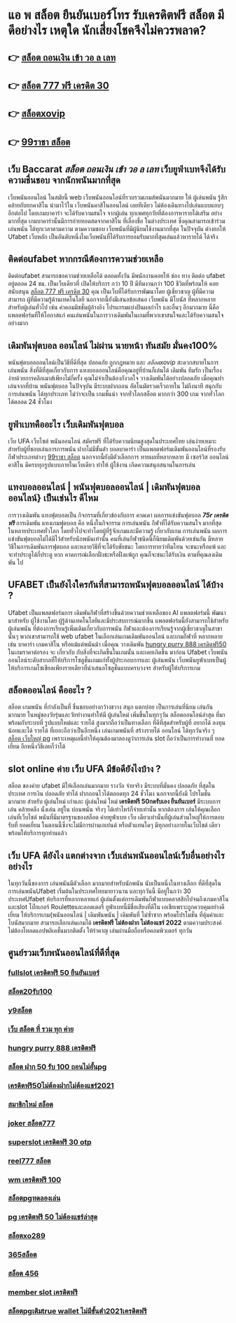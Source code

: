 # แอ พ สล็อต ยืนยันเบอร์โทร รับเครดิตฟรี สล็อต  มีดีอย่างไร เหตุใด  นักเสี่ยงโชคจึงไม่ควรพลาด?

## 👉 [สล็อต ถอนเงิน เข้า วอ ล เลท](https://mabet.net/)
## 👉 [สล็อต 777 ฟรี เครดิต 30](https://bio.link/tisawago)
## 👉 [สล็อตxovip](https://mabet.net/credit-free-50/)
## 👉 [99ราชา สล็อต](https://member.mabet.net/?action=login)

## เว็บ Baccarat  *สล็อต ถอนเงิน เข้า วอ ล เลท* เว็บยูฟ่าเบทจึงได้รับ ความชื่นชอบ จากนักพนันมากที่สุด

เว็บพนันออนไลน์  ในสมัยนี้  web เว็บพนันออนไลน์ที่รวบรวมเกมส์พนันมากมาย  ให้ ผู้เล่นพนัน รู้สึก คล้ายกับยกคาสิโน  นำมาไว้ใน เว็บพนันคาสิโนออนไลน์ เลยทีเดียว ไม่ต้องเดินทางไปเล่นแบบแอบๆ อีกต่อไป โดยเกมบาคาร่า จะได้รับความสนใจ  จากผู้เล่น  ทุกเพศทุกวัยที่ต้องการหารายได้เสริม อย่างมากที่สุด เกมบาคาร่านั้นมีการถ่ายทอดสดจากคาสิโน ที่เลื่องชื่อ ในต่างประเทศ ซึ่งคุณสามารถเข้าร่วมเล่นพนัน ได้ทุกเวลาตามความ ตามความชอบ เว็บพนันที่มีผู้นิยมใช้งานมากที่สุด ในปัจจุบัน ต่างยกให้ Ufabet เว็บหลัก เป็นอันดับหนึ่งในเว็บพนันที่ได้รับการยอมรับมากที่สุดเล่นแล้วหารายได้ ได้จริง 


## ติดต่อufabet หากกรณีต้องการความช่วยเหลือ

ติดต่อufabet สามารถขอความช่วยเหลือได้  ตลอดทั้งวัน มีพนักงานคอยให้  ช่อง ทาง ติดต่อ ufabet อยู่ตลอด 24 ชม. เป็นเว็บเดียวที่  เปิดให้บริการ กว่า 10 ปี มีทีมงานกว่า 100 ชีวิตที่พร้อมให้ คอยสนับสนุน [สล็อต 777 ฟรี เครดิต 30](https://mabet.net/credit-free-50/) คุณ เป็นเว็บที่ได้รับการพัฒนาโดย ผู้เชี่ยวชาญ ผู้ที่มีความสามารถ ผู้ที่มีความรู้ด้านเทคโนโลยี นอกจากนี้ยังมีเสนอข้อเสนอ  เว็บพนัน มีโบนัส  ที่หลากหลายสำหรับผู้เล่นทั่วไป เช่น ค่าคอมมิชชั่นผู้อ้างอิง โปรแกรมแบ่งปันผลกำไร และอื่นๆ อีกมากมาย นี่คือแพลตฟอร์มที่ให้โอกาสแก่ คนเล่นพนันในการวางเดิมพันในเกมที่พวกเขาสนใจและได้รับความสนใจอย่างมาก


##  เดิมพันฟุตบอล ออนไลน์ ไม่ผ่าน นายหน้า  ทันสมัย มั่นคง100%

 พนันฟุตบอลออนไลน์เป็นวิธีที่ดีที่สุด ปลอดภัย ถูกกฎหมาย และ *สล็อตxovip* สะดวกสบายในการ เล่นพนัน สิ่งที่ดีที่สุดเกี่ยวกับการ แทงบอลออนไลน์คือคุณอยู่ที่บ้านก็เล่นได้ เดิมพัน ทีมรัก เป็นเรื่องง่ายด้วยการคลิกเมาส์เพียงไม่กี่ครั้ง คุณไม่จำเป็นต้องกังวลใจ วางเดิมพันได้อย่างปลอดภัย เมื่อคุณทำเล่นจากที่บ้าน พนันฟุตบอล ในปัจจุบัน มีระบบฝากถอน อัตโนมัตรวดเร็วถายใน ไม่ถึงนาที สนุกกับ การเล่นพนัน ได้ทุกประเภท ไม่ว่าจะเป็น  เกมชั้นนำ  จากทั่วโลกสล็อต  มากกว่า 300 เกม จากทั่วโลก ได้ตลอด 24 ชั่วโมง


## ยูฟ่าเบทคืออะไร  เว็บเดิมพันฟุตบอล 

เว็บ UFA  เว็บไซต์   พนันออนไลน์ สมัครฟรี  ที่ได้รับความนิยมสูงสุดในประเทศไทย เล่นง่ายเหมาะสำหรับผู้ที่ชอบเล่นการการพนัน  ฝากไม่มีขั้นต่ํา บอลบาคาร่า  เป็นแพลตฟอร์มเดิมพันออนไลน์ที่รองรับกีฬาประเภทต่างๆ [99ราชา สล็อต](https://mabet.net/register/) นอกจากนี้ยังมีตัวเลือกการ ทายผลที่หลากหลาย มี เซอร์วิส   ออนไลน์ คาสิโน  มีครบทุกรูปแบบภายในเว็บเดียว ทำให้ ผู้ใช้งาน เกิดความสนุกสนานในการเล่น


## แทงบอลออนไลน์ | พนันฟุตบอลออนไลน์ | เดิมพันฟุตบอลออนไลน์} เป็นเช่นไร ดีไหม 

 การวางเดิมพัน  แทงฟุตบอลเป็น กิจกรรมที่เกี่ยวข้องกับการ คาดเดา ผลการแข่งขันฟุตบอล ***75r เครดิตฟรี*** การเดิมพัน แทงเกมฟุตบอล  คือ หนึ่งในกิจกรรม การเล่นพนัน กีฬาที่ได้รับความสนใจ มากที่สุด ในหลายประเทศทั่วโลก โดยทั่วไปจะทำโดยผู้ที่รู้จักเกมและมีความรู้ เกี่ยวกับเกม  การเล่นพนัน ผลการแข่งขันฟุตบอลไม่ได้มีไว้สำหรับนักพนันเท่านั้น คนที่เล่นกีฬาชนิดนี้ก็นิยมเดิมพันด้วยเช่นกัน มีหลายวิธีในการเดิมพันการฟุตบอล และหลายวิธีที่จะได้รับชัยชนะ โดยการทายว่าทีมไทน จะชนะหรือแพ้ และจะทำประตูได้กี่ประตู หาก  คาดการณ์เลือกฝั่งชะหรือฝั่งแพ้ถูก คุณก็จะชนะได้รับเงิน ตามที่คุณลงเดิมพัน ไป

## UFABET เป็นยังไงใครกันที่สามารถพนันฟุตบอลออนไลน์   ได้บ้าง ?

Ufabet เป็นแพลตฟอร์มการ เดิมพันกีฬาที่สร้างขึ้นด้วยความช่วยเหลือของ AI แพลตฟอร์มนี้ พัฒนา มาสำหรับ ผู้ใช้งานโดย ผู้รู้ด้านเทคโนโลยีและมีประสบการณ์มากขึ้น แพลตฟอร์มนี้ยังสามารถใช้สำหรับผู้เล่นพนัน ที่ต้องการเรียนรู้เพิ่มเติมเกี่ยวกับการพนัน กีฬาและต้องการเรียนรู้จากผู้เชี่ยวชาญในสาขานั้นๆ พวกเขาสามารถใช้ web ufabet ในเลือกเล่นเกมเดิมพันออนไลน์ และเกมกีฬาที่ หลากหลายเช่น บาคาร่า เกมคาสิโน หรือแม้แต่พนันม้า เมื่อคุณ วางเดิมพัน [hungry purry 888 เครดิตฟรี50](https://mabet.net/20-free-100/) ในเกมราคาต่อรอง จะ เกี่ยวกับ กับสิ่งที่จะเกิดขึ้นในเกมนั้น และเคยเกิดขึ้น มาก่อน Ufabet   เว็บพนันออนไลน์ระดับสากลที่ให้บริการโซลูชั่นเกมแก่ทั้งผู้ประกอบการและ ผู้เล่นพนัน เว็บพนันยูฟ่าเบทเป็นผู้ให้บริการเกมโซเชียลเพียงรายเดียวที่นำเสนอโซลูชั่นแบบครบวงจร สำหรับผู้ให้บริการเกม 


## สล็อตออนไลน์ คืออะไร ?

สล็อต  เกมพนัน ที่กำลังเป็นที่ ชื่นชอบอย่างกว้างขวาง สนุก   แตกบ่อย  เป็นการเล่นที่นิยม เล่นกันมากมาย ในหมู่ของวัยรุ่นและวัยทำงานทำให้มี ผู้เล่นใหม่ เพิ่มขึ้นในทุกๆวัน  สล็อตออนไลน์ล่าสุด ที่มาพร้อมกับระบบที่ รูปแบบใหม่และ รายได้ สูงมากถือว่าเป็นทางเลือก ที่ดีที่สุดสำหรับผู้ที่ อยากได้ ลงทุนน้อยและได้ รายได้ ที่เยอะถือว่าเป็นอีกหนึ่ง เล่นเกมพนันที่ สร้างรายได้ ออนไลน์ ได้ทุกวันจริง ๆ [สล็อต เว็บใหญ่ pg](https://mabet.net/) เพราะเหตุผลนี้ทำให้คุณต้องมาลองดูว่าการเล่น slot ถือว่าเป็นการทำงานที่ ยอดเยี่ยม อีกหนึ่งวิธีเลยก็ว่าได้

##  slot online ค่าย เว็บ UFA มีข้อดียังไงบ้าง ?

สล็อต ของค่าย ufabet มีให้เลือกเล่นมากมาย  รางวัล  จ่ายจริง มีระบบที่มั่นคง ปลอดภัย  ที่สุดในประเทศ การเงิน  ปลอดภัย ทำได้  ฝากถอนไวได้ตลอดทุก 24 ชั่วโมง นอกจากนี้ยังมี โปรโมชั่น  มากมาย สำหรับ ผู้เล่นใหม่ เก่าและ ผู้เล่นใหม่ ใหม่ **เครดิตฟรี 50กดรับเอง ยืนยันเบอร์** มีระบบการเล่น  คล้ายคลึง  นั่งเล่น อยู่ใน บ่อนพนัน จริงๆ ได้เท่าไหร่ก็จ่ายเท่านั้น หากต้องการ เล่นให้คุณเลือกเล่นที่เว็บไชต์ พนันที่มีมาตรฐานของสล็อต ค่ายยูฟ่าเบท  เว็บ เดียวเท่านั้นที่ผู้เล่นส่วนใหญ่ให้การตอบรับที่ ยอดเยี่ยม ในตอนนี้ซึ่งจะไม่มีการผ่านเอเย่นต์ หรือตัวแทนใดๆ มีทุกอย่างภายในเว็บไชต์ เดียวพร้อมให้บริการทุกท่านแล้ว


## เว็บ UFA ดียังไง แตกต่างจาก เว็บเล่นพนันออนไลน์เว็บอื่นอย่างไรอย่างไร

 ในทุกวันนี้ของการ เล่นพนันมีตัวเลือก มากมายสำหรับนักพนัน  นับเป็นหนึ่งในทางเลือก  ที่ดีที่สุดในการเล่นพนันUfabet เริ่มต้นในประเทศไทยมายาวนาน และทุกวันนี้ มีอยู่ในกว่า 30 ประเทศUfabet ห้บริการที่หลากหลายแก่ ผู้เล่นตั้งแต่การเดิมพันกีฬาแบบคลาสสิกไปจนถึงเกมคาสิโนและslot โป๊กเกอร์  Rouletteและลอตเตอรี ยูฟ่าเบทนี้มีชื่อเสียงที่ดีใน เอเชียเพราะถูกควบคุมอย่างดีเยี่ยม ให้บริการเกม{พนันออนไลน์ | เดิมพันพนัน | เดิมพันที่ ไม่ซ้ำซาก พร้อมโปรโมชั่น ที่คุ้มค่าและโบนัสมากมาย สามารถเลือกเล่นเกมได้ **เครดิตฟรี ไม่ต้องฝาก ไม่ต้องแชร์ 2022** ตามความประสงค์ ไม่ต้องโหลดแอปพลิเคชั่นมากติดตั้ง ให้รำคาญ เล่นผ่านมือถือหรือคอมพิวเตอร์ ทุกวัน


## ศูนย์รวมเว็บพนันออนไลน์ที่ดีที่สุด

### [fullslot เครดิตฟรี 50 ยืนยันเบอร์](https://atom.io/themes/PG%20เว็บตรง%20%20รวม%20wowslot%20เครดิตฟรี%20100%20008%20สล็อต%2020รับ100%20ของแท้%20100%)
### [สล็อต20รับ100](https://atom.io/themes/PG%20เว็บตรง%20%20เครดิตฟรี%2050%20ยืนยันเบอร์โทร%20008%20สล็อต%2020รับ100%20ของแท้%20100%)
### [y9สล็อต](https://atom.io/themes/PG%20เว็บตรง%20%20joker%20สล็อต%20888%20008%20สล็อต%2020รับ100%20ของแท้%20100%)
### [เว็บ สล็อต ที่ รวม ทุก ค่าย](https://atom.io/themes/PG%20เว็บตรง%20%20wm%20casino%20เครดิตฟรี%20008%20สล็อต%2020รับ100%20ของแท้%20100%)
### [hungry purry 888 เครดิตฟรี](https://atom.io/themes/PG%20เว็บตรง%20%20สล็อต666คาสิโนออนไลน์%20008%20สล็อต%2020รับ100%20ของแท้%20100%)
### [สล็อต ฝาก 50 รับ 100 ถอนไม่อั้นpg](https://atom.io/themes/PG%20เว็บตรง%20%20สล็อต666%206%20008%20สล็อต%2020รับ100%20ของแท้%20100%)
### [เครดิตฟรี50ไม่ต้องฝากไม่ต้องแชร์2021](https://atom.io/themes/PG%20เว็บตรง%20%20superslot%20เครดิตฟรี50%20otp%20008%20สล็อต%2020รับ100%20ของแท้%20100%)
### [สมาชิกใหม่ สล็อต](https://atom.io/themes/PG%20เว็บตรง%20%20รวม%20เว็บ%20superslot%20เครดิตฟรี%2030%20ยืนยัน%20otp%20ถอนได้%20300%20ล่าสุด%20008%20สล็อต%2020รับ100%20ของแท้%20100%)
### [joker สล็อต777](https://atom.io/themes/PG%20เว็บตรง%20%20ubet89%20เครดิตฟรี%20200%20บาท%20008%20สล็อต%2020รับ100%20ของแท้%20100%)
### [superslot เครดิตฟรี 30 otp](https://atom.io/themes/PG%20เว็บตรง%20%20เครดิตฟรี50%20ยืนยันเบอร์ล่าสุด%20008%20สล็อต%2020รับ100%20ของแท้%20100%)
### [reel777 สล็อต](https://atom.io/themes/PG%20เว็บตรง%20%20mafia55%20เครดิตฟรี%2050%20008%20สล็อต%2020รับ100%20ของแท้%20100%)
### [wm เครดิตฟรี 100](https://atom.io/themes/PG%20เว็บตรง%20%20สล็อต%20เครดิตฟรี%2068%20บาท%20008%20สล็อต%2020รับ100%20ของแท้%20100%)
### [สล็อตpgทดลองเล่น](https://atom.io/themes/PG%20เว็บตรง%20%20betflik%20เครดิตฟรี%2050%20ยืนยันเบอร์%20008%20สล็อต%2020รับ100%20ของแท้%20100%)
### [pg เครดิตฟรี 50 ไม่ต้องแชร์ล่าสุด](https://atom.io/themes/PG%20เว็บตรง%20%20888%20mediaเครดิตฟรี50%20008%20สล็อต%2020รับ100%20ของแท้%20100%)
### [สล็อตxo289](https://atom.io/themes/PG%20เว็บตรง%20%20pg168%20เครดิตฟรี%2050%20008%20สล็อต%2020รับ100%20ของแท้%20100%)
### [365สล็อต](https://atom.io/themes/PG%20เว็บตรง%20%20สล็อต%20เครดิตฟรี%20ล่าสุด%20วันนี้%20008%20สล็อต%2020รับ100%20ของแท้%20100%)
### [สล็อต 456](https://atom.io/themes/PG%20เว็บตรง%20%20สล็อต%20imi689%20008%20สล็อต%2020รับ100%20ของแท้%20100%)
### [member slot เครดิตฟรี](https://atom.io/themes/PG%20เว็บตรง%20%20superlot999%20เครดิตฟรี50%20008%20สล็อต%2020รับ100%20ของแท้%20100%)
### [สล็อตpgเติมtrue wallet ไม่มีขั้นต่ํา2021เครดิตฟรี](https://atom.io/themes/PG%20เว็บตรง%20%20เว็บสล็อตแตกง่าย%202021%20เครดิตฟรี%20008%20สล็อต%2020รับ100%20ของแท้%20100%)